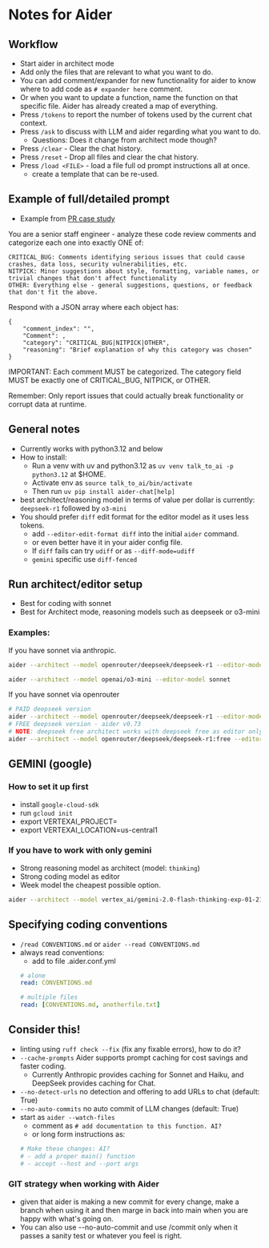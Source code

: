 # Notes for Aider

## Workflow

- Start aider in architect mode
- Add only the files that are relevant to what you want to do.
- You can add comment/expander for new functionality for aider to know where to add code as `# expander here` comment.
- Or when you want to update a function, name the function on that specific file. Aider has already created a map of everything.
- Press `/tokens` to report the number of tokens used by the current chat context.
- Press `/ask` to discuss with LLM and aider regarding what you want to do.
  - Questions: Does it change from architect mode though?
- Press `/clear` - Clear the chat history.
- Press `/reset` - Drop all files and clear the chat history.
- Press `/load <FILE>` - load a file full od prompt instructions all at once.
  - create a template that can be re-used.

## Example of full/detailed prompt

- Example from [PR case study](https://www.entelligence.ai/post/deepseek_eval.html)

You are a senior staff engineer - analyze these code review comments and categorize each one into exactly ONE of:

    CRITICAL_BUG: Comments identifying serious issues that could cause crashes, data loss, security vulnerabilities, etc.
    NITPICK: Minor suggestions about style, formatting, variable names, or trivial changes that don't affect functionality
    OTHER: Everything else - general suggestions, questions, or feedback that don't fit the above.

Respond with a JSON array where each object has:

    {
        "comment_index": "",
        "Comment": ,
        "category": "CRITICAL_BUG|NITPICK|OTHER",
        "reasoning": "Brief explanation of why this category was chosen"
    }

IMPORTANT: Each comment MUST be categorized. The category field MUST be exactly one of CRITICAL_BUG, NITPICK, or OTHER.

Remember: Only report issues that could actually break functionality or corrupt data at runtime.

## General notes

- Currently works with python3.12 and below
- How to install:
  - Run a venv with uv and python3.12 as `uv venv talk_to_ai -p python3.12` at $HOME.
  - Activate env as `source talk_to_ai/bin/activate`
  - Then run `uv pip install aider-chat[help]`
- best architect/reasoning model in terms of value per dollar is currently: `deepseek-r1` followed by `o3-mini`
- You should prefer `diff` edit format for the editor model as it uses less tokens.
  - add `--editor-edit-format diff` into the initial `aider` command.
  - or even better have it in your aider config file.
  - If `diff` fails can try `udiff` or as `--diff-mode=udiff`
  - `gemini` specific use `diff-fenced`

## Run architect/editor setup

- Best for coding with sonnet
- Best for Architect mode, reasoning models such as deepseek or o3-mini

### Examples:

If you have sonnet via anthropic.

```bash
aider --architect --model openrouter/deepseek/deepseek-r1 --editor-model sonnet
```

```bash
aider --architect --model openai/o3-mini --editor-model sonnet
```

If you have sonnet via openrouter

```bash
# PAID deepseek version
aider --architect --model openrouter/deepseek/deepseek-r1 --editor-model openrouter/anthropic/claude-3.5-sonnet
# FREE deepseek version - aider v0.73
# NOTE: deepseek free architect works with deepseek free as editor only
aider --architect --model openrouter/deepseek/deepseek-r1:free --editor-model openrouter/anthropic/claude-3.5-sonnet
```

## GEMINI (google)

### How to set it up first

- install `google-cloud-sdk`
- run `gcloud init`
- export VERTEXAI_PROJECT=<PROJECT ID>
- export VERTEXAI_LOCATION=us-central1

### If you have to work with only gemini

- Strong reasoning model as architect (model: `thinking`)
- Strong coding model as editor
- Week model the cheapest possible option.

```bash
aider --architect --model vertex_ai/gemini-2.0-flash-thinking-exp-01-21 --editor-model vertex_ai/gemini-2.0-flash-exp --weak-model vertex_ai/gemini-2.0-flash-exp --editor-edit-format diff
```

## Specifying coding conventions

- `/read CONVENTIONS.md` or `aider --read CONVENTIONS.md`
- always read conventions:
  - add to file .aider.conf.yml
  ```yaml
  # alone
  read: CONVENTIONS.md

  # multiple files
  read: [CONVENTIONS.md, anotherfile.txt]
  ```

## Consider this!

- linting using `ruff check --fix` (fix any fixable errors), how to do it?
- `--cache-prompts` Aider supports prompt caching for cost savings and faster coding.
  - Currently Anthropic provides caching for Sonnet and Haiku, and DeepSeek provides caching for Chat.
- `--no-detect-urls` no detection and offering to add URLs to chat (default: True)
- `--no-auto-commits` no auto commit of LLM changes (default: True)
- start as `aider --watch-files`
  - comment as `# add documentation to this function. AI?`
  - or long form instructions as:
  ```python
  # Make these changes: AI?
  # - add a proper main() function
  # - accept --host and --port args
  ```

### GIT strategy when working with Aider

- given that aider is making a new commit for every change, make a branch when using it and then marge in back into main when you are happy with what's going on.
- You can also use --no-auto-commit and use /commit only when it passes a sanity test or whatever you feel is right.
